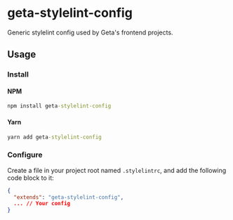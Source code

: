# geta-stylelint-config

Generic stylelint config used by Geta's frontend projects.

## Usage

### Install

#### NPM

```cmd
npm install geta-stylelint-config
```

#### Yarn

```cmd
yarn add geta-stylelint-config
```

### Configure

Create a file in your project root named `.stylelintrc`, and add the following code block to it:
```json
{
  "extends": "geta-stylelint-config",
  ... // Your config
}
```